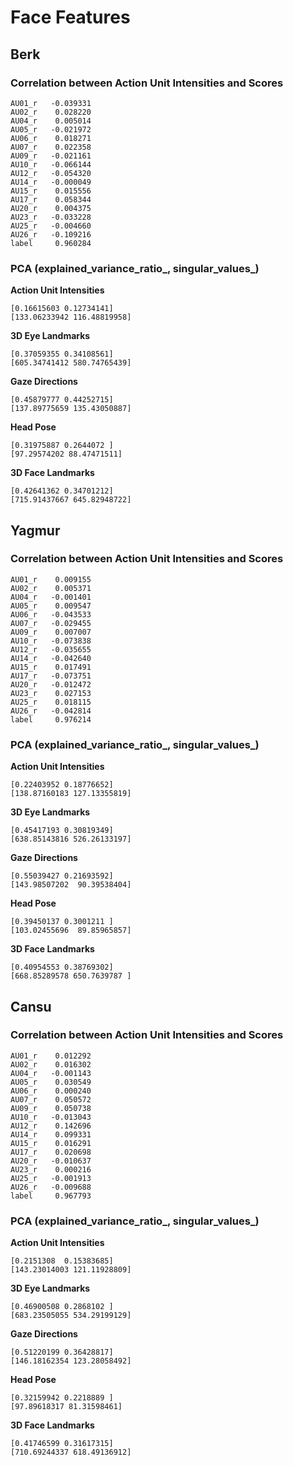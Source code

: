 # Face Features

## Berk

### Correlation between Action Unit Intensities and Scores
```
AU01_r   -0.039331
AU02_r    0.028220
AU04_r    0.005014
AU05_r   -0.021972
AU06_r    0.018271
AU07_r    0.022358
AU09_r   -0.021161
AU10_r   -0.066144
AU12_r   -0.054320
AU14_r   -0.000049
AU15_r    0.015556
AU17_r    0.058344
AU20_r    0.004375
AU23_r   -0.033228
AU25_r   -0.004660
AU26_r   -0.109216
label     0.960284
```

### PCA (explained_variance_ratio_, singular_values_)
 
**Action Unit Intensities**
```
[0.16615603 0.12734141]
[133.06233942 116.48819958]
```


**3D Eye Landmarks**
```
[0.37059355 0.34108561]
[605.34741412 580.74765439]
```

**Gaze Directions**
```
[0.45879777 0.44252715]
[137.89775659 135.43050887]
```

**Head Pose**
```
[0.31975887 0.2644072 ]
[97.29574202 88.47471511]
```

**3D Face Landmarks**
```
[0.42641362 0.34701212]
[715.91437667 645.82948722]
```

## Yagmur

### Correlation between Action Unit Intensities and Scores
```
AU01_r    0.009155
AU02_r    0.005371
AU04_r   -0.001401
AU05_r    0.009547
AU06_r   -0.043533
AU07_r   -0.029455
AU09_r    0.007007
AU10_r   -0.073838
AU12_r   -0.035655
AU14_r   -0.042640
AU15_r    0.017491
AU17_r   -0.073751
AU20_r   -0.012472
AU23_r    0.027153
AU25_r    0.018115
AU26_r   -0.042814
label     0.976214
```

### PCA (explained_variance_ratio_, singular_values_)
 
**Action Unit Intensities**
```
[0.22403952 0.18776652]
[138.87160183 127.13355819]
```


**3D Eye Landmarks**
```
[0.45417193 0.30819349]
[638.85143816 526.26133197]
```

**Gaze Directions**
```
[0.55039427 0.21693592]
[143.98507202  90.39538404]
```

**Head Pose**
```
[0.39450137 0.3001211 ]
[103.02455696  89.85965857]
```

**3D Face Landmarks**
```
[0.40954553 0.38769302]
[668.85289578 650.7639787 ]
```


## Cansu

### Correlation between Action Unit Intensities and Scores
```
AU01_r    0.012292
AU02_r    0.016302
AU04_r   -0.001143
AU05_r    0.030549
AU06_r    0.000240
AU07_r    0.050572
AU09_r    0.050738
AU10_r   -0.013043
AU12_r    0.142696
AU14_r    0.099331
AU15_r    0.016291
AU17_r    0.020698
AU20_r   -0.010637
AU23_r    0.000216
AU25_r   -0.001913
AU26_r   -0.009688
label     0.967793
```

### PCA (explained_variance_ratio_, singular_values_)
 
**Action Unit Intensities**
```
[0.2151308  0.15383685]
[143.23014003 121.11928809]
```

**3D Eye Landmarks**
```
[0.46900508 0.2868102 ]
[683.23505055 534.29199129]
```

**Gaze Directions**
```
[0.51220199 0.36428817]
[146.18162354 123.28058492]
```

**Head Pose**
```
[0.32159942 0.2218889 ]
[97.89618317 81.31598461]
```

**3D Face Landmarks**
```
[0.41746599 0.31617315]
[710.69244337 618.49136912]
```
